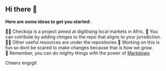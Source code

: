 ## Hi there 👋



**Here are some ideas to get you started:**

🙋‍♀️ Checkoja is a project aimed at digitlising local markets in Afric.
🌈 You can cotribute by adding chnges to the repo that aligns to your jurisdiction.
👩‍💻 Other useful resources are under the repositories 
🍿 Working on this is fun so dont be scared to make changes because that is how we grow.  
🧙 Remember, you can do mighty things with the power of [Markdown](https://docs.github.com/github/writing-on-github/getting-started-with-writing-and-formatting-on-github/basic-writing-and-formatting-syntax)

Cheers
engrgit 
